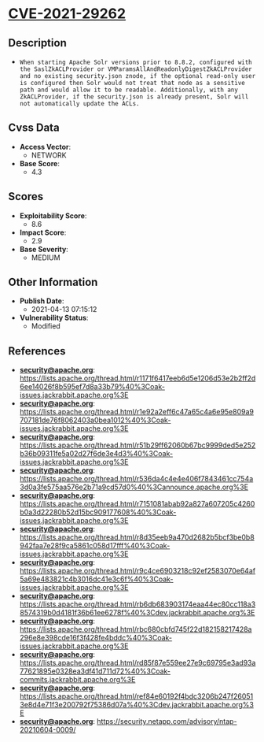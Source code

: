 
# [CVE-2021-29262](https://lists.apache.org/thread.html/r1171f6417eeb6d5e1206d53e2b2ff2d6ee14026f8b595ef7d8a33b79%40%3Coak-issues.jackrabbit.apache.org%3E)

## Description

- `When starting Apache Solr versions prior to 8.8.2, configured with the SaslZkACLProvider or VMParamsAllAndReadonlyDigestZkACLProvider and no existing security.json znode, if the optional read-only user is configured then Solr would not treat that node as a sensitive path and would allow it to be readable. Additionally, with any ZkACLProvider, if the security.json is already present, Solr will not automatically update the ACLs.`

## Cvss Data

- **Access Vector**:
  - NETWORK
- **Base Score**:
  - 4.3

## Scores

- **Exploitability Score**:
  - 8.6
- **Impact Score**:
  - 2.9
- **Base Severity**:
  - MEDIUM

## Other Information

- **Publish Date**:
  - 2021-04-13 07:15:12
- **Vulnerability Status**:
  - Modified

## References

- **security@apache.org**: https://lists.apache.org/thread.html/r1171f6417eeb6d5e1206d53e2b2ff2d6ee14026f8b595ef7d8a33b79%40%3Coak-issues.jackrabbit.apache.org%3E
- **security@apache.org**: https://lists.apache.org/thread.html/r1e92a2eff6c47a65c4a6e95e809a9707181de76f8062403a0bea1012%40%3Coak-issues.jackrabbit.apache.org%3E
- **security@apache.org**: https://lists.apache.org/thread.html/r51b29ff62060b67bc9999ded5e252b36b09311fe5a02d27f6de3e4d3%40%3Coak-issues.jackrabbit.apache.org%3E
- **security@apache.org**: https://lists.apache.org/thread.html/r536da4c4e4e406f7843461cc754a3d0a3fe575aa576e2b71a9cd57d0%40%3Cannounce.apache.org%3E
- **security@apache.org**: https://lists.apache.org/thread.html/r7151081abab92a827a607205c4260b0a3d22280b52d15bc909177608%40%3Coak-issues.jackrabbit.apache.org%3E
- **security@apache.org**: https://lists.apache.org/thread.html/r8d35eeb9a470d2682b5bcf3be0b8942faa7e28f9ca5861c058d17fff%40%3Coak-issues.jackrabbit.apache.org%3E
- **security@apache.org**: https://lists.apache.org/thread.html/r9c4ce6903218c92ef2583070e64af5a69e483821c4b3016dc41e3c6f%40%3Coak-issues.jackrabbit.apache.org%3E
- **security@apache.org**: https://lists.apache.org/thread.html/rb6db683903174eaa44ec80cc118a38574319b0d4181f36b61ee6278f%40%3Cdev.jackrabbit.apache.org%3E
- **security@apache.org**: https://lists.apache.org/thread.html/rbc680cbfd745f22d182158217428a296e8e398cde16f3f428fe4bddc%40%3Coak-issues.jackrabbit.apache.org%3E
- **security@apache.org**: https://lists.apache.org/thread.html/rd85f87e559ee27e9c69795e3ad93a77621895e0328ea3df41d711d72%40%3Coak-commits.jackrabbit.apache.org%3E
- **security@apache.org**: https://lists.apache.org/thread.html/ref84e60192f4bdc3206b247f260513e8d4e71f3e200792f75386d07a%40%3Cdev.jackrabbit.apache.org%3E
- **security@apache.org**: https://security.netapp.com/advisory/ntap-20210604-0009/
